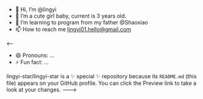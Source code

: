- 👋 Hi, I’m @lingyi
- 👀 I’m a cute girl baby, current is 3 years old.
- 🌱 I’m learning to program from my father @Shaoxiao
- 📫 How to reach me lingyi01.hello@gmail.com


<--
- 😄 Pronouns: ...
- ⚡ Fun fact: ...

lingyi-star/lingyi-star is a ✨ special ✨ repository because its `README.md` (this file) appears on your GitHub profile.
You can click the Preview link to take a look at your changes.
--->
